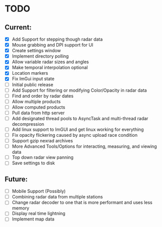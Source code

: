 # TODO

## Current:
- [X] Add Support for stepping though radar data
- [X] Mouse grabbing and DPI support for UI
- [X] Create settings window
- [X] Implement directory polling
- [X] Allow variable radar sizes and angles
- [X] Make temporal interpolation optional
- [X] Location markers
- [X] Fix ImGui input state
- [ ] Initial public release
- [ ] Add Support for filtering or modifying Color/Opacity in radar data 
- [ ] Find and order by radar dates
- [ ] Allow multiple products
- [ ] Allow computed products
- [ ] Pull data from http server
- [ ] Add designated thread pools to AsyncTask and multi-thread radar decompression
- [ ] Add linux support to ImGUI and get linux working for everything
- [ ] Fix opacity flickering caused by async upload race condition
- [ ] Support gzip nexrad archives
- [ ] More Advanced Tools/Options for interacting, measuring, and viewing data
- [ ] Top down radar view panning
- [ ] Save settings to disk

## Future:
- [ ] Mobile Support (Possibly)
- [ ] Combining radar data from multiple stations
- [ ] Change radar decoder to one that is more performant and uses less memory
- [ ] Display real time lightning
- [ ] Implement map data
